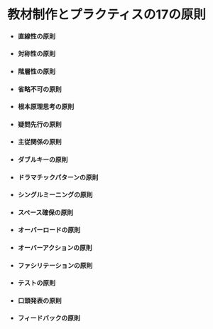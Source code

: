 # 教材制作とプラクティスの17の原則
- #### 直線性の原則
- #### 対称性の原則
- #### 階層性の原則
- #### 省略不可の原則
- #### 根本原理思考の原則
- #### 疑問先行の原則
- #### 主従関係の原則
- #### ダブルキーの原則
- #### ドラマチックパターンの原則
- #### シングルミーニングの原則
- #### スペース確保の原則
- #### オーバーロードの原則
- #### オーバーアクションの原則
- #### ファシリテーションの原則
- #### テストの原則
- #### 口頭発表の原則
- #### フィードバックの原則
